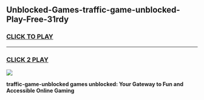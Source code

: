
## Unblocked-Games-traffic-game-unblocked-Play-Free-31rdy
<h3>
<a href="https://premium76.site?title=traffic-game-unblocked&ref=20A">CLICK TO PLAY</a></h3>
<hr>

<h3>
<a href="https://premium76.site?title=traffic-game-unblocked&ref=20A">CLICK 2 PLAY</a>
  
</h3>

<a href="https://premium76.site?title=traffic-game-unblocked&ref=20A"><img src="https://clearcache.store/games.png"></a>


**traffic-game-unblocked games unblocked: Your Gateway to Fun and Accessible Online Gaming**
